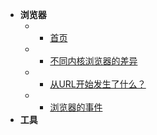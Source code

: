 <!-- docs/_sidebar.md -->

- **浏览器**
  - * [首页](/)
  - * [不同内核浏览器的差异](blog1.md)
  - * [从URL开始发生了什么？](blog2.md)
  - * [浏览器的事件](blog3.md)
- **工具**